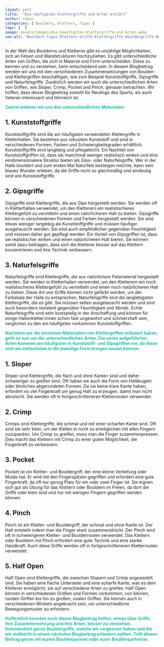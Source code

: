 ```yaml
---
layout: post
title:  "Die häufigsten Klettergriffe und Arten erklärt"
author: robin
categories: [ Bouldern, Klettern, Tipps ]
tags: [  ]
image: assets/images/die-haeufigsten-Klettergriffe-und-Arten.webp
seo-alt: "Bouldern Tipps Klettern Griffe Klettergriffe Bouldergriffe Begriffe Crimp Sloper Pinch Anfänger Anfängertipps "
---
```


In der Welt des Boulderns und Kletterns gibt es unzählige Möglichkeiten, sich an Felsen und Wandstrukturen hochzuziehen. Es gibt unterschiedliche Arten von Griffen, die sich in Material und Form unterscheiden. Diese zu kennen und zu verstehen, kann entscheidend sein. In diesem Blogbeitrag werden wir uns mit den verschiedenen Zusammensetzungen von Boulder- und Klettergriffen beschäftigen, wie zum Beispiel Kunststoffgriffe, Gipsgriffe und Naturfelsgriffe. Zusätzlich werden wir auch die unterschiedlichen Arten von Griffen, wie Sloper, Crimp, Pocket und Pinch, genauer betrachten. Wir hoffen, dass dieser Blogbeitrag sowohl für Neulinge des Sports, als auch Veteran interessant und lehrreich ist. 

<b style="color:#20BCA2">Zuerst widmen wir uns den unterschiedlichen Materialen:</b>

## 1. Kunststoffgriffe 
Kunststoffgriffe sind die am häufigsten verwendeten Klettergriffe in Kletterhallen. Sie bestehen aus robustem Kunststoff und sind in verschiedenen Formen, Farben und Schwierigkeitsgraden erhältlich. Kunststoffgriffe sind langlebig und pflegeleicht.
Ein Nachteil von Kunststoffgriffen ist, dass sie manchmal weniger realistisch wirken und eine eindimensionalere Struktur bieten als Gips- oder Naturfelsgriffe. Wer in der Halle bouldert und zum ersten Mal Naturfels besteigen möchte, kann sein blaues Wunder erleben, da die Griffe nicht so gleichmäßig und eindeutig sind wie Kunststoffgriffe.
 
## 2. Gipsgriffe 
Gipsgriffe sind Klettergriffe, die aus Gips hergestellt werden. Sie werden oft in Kletterhallen verwendet, um den Kletterern ein realistischeres Klettergefühl zu vermitteln und einen natürlicheren Halt zu bieten. Gipsgriffe können in verschiedenen Formen und Farben hergestellt werden. Sie sind etwas weniger langlebig als Kunststoffgriffe und müssen häufiger ausgetauscht werden. Sie sind auch empfindlicher gegenüber Feuchtigkeit und müssen daher gut gepflegt werden. Ein Vorteil von Gipsgriffen ist, dass sie realistischer wirken und einen natürlicheren Halt bieten. Sie können somit dazu beitragen, dass sich die Kletterer besser auf das Klettern konzentrieren und ihre Technik verbessern.

## 3. Naturfelsgriffe
Naturfelsgriffe sind Klettergriffe, die aus natürlichem Felsmaterial hergestellt werden. Sie werden in Kletterhallen verwendet, um den Kletterern ein noch realistischeres Klettergefühl zu vermitteln und einen noch natürlicheren Halt zu bieten. Diese Art von Griffe können nicht gefärbt werden, um der Farbskala der Halle zu entsprechen. Naturfelsgriffe sind die langlebigsten Klettergriffe, die es gibt. Sie müssen selten ausgetauscht werden und sind auch besonders resistent gegenüber Feuchtigkeit und Abrieb. Echte Naturfelsgriffe sind sehr kostspielig in der Anschaffung und können für einige Hallenkletter:innen schon fast ungewohnt und schmerzhaft sein, verglichen zu den am häufigsten vorkommen Kunststoffgriffen.

<b style="color:#20BCA2">Nachdem wir die einzelnen Materialien von Klettergriffen erläutert haben, geht es nun um die unterschiedlichen Arten. Die unten aufgeführten Arten kommen am häufigsten in Kunststoff- und Gipsgriffen vor, da diese sich am einfachsten in die jeweilige Form bringen lassen können.</b>

## 1. Sloper
Sloper sind Klettergriffe, die flach und ohne Kanten sind und daher schwieriger zu greifen sind. Oft haben sie auch die Form von Halbkugeln oder ähnlichen abgerundeten Formen. Da sie keine klare Kante haben, erfordert es viel Fingerkraft um genug Halt zu erzeugen, damit man nicht abrutscht. Sie werden oft in fortgeschritteneren Kletterrouten verwendet.

## 2. Crimp
Crimps sind Klettergriffe, die schmal und mit einer scharfen Kante sind. Oft sind sie sehr klein, um der Kletter:in nicht zu ermöglichen mit allen Fingern zuzupacken. Um Crimp zu greifen, muss man die Finger zusammenpressen. Dies macht das Klettern mit Crimp zu einer guten Möglichkeit, die Fingerkraft zu verbessern.

## 3. Pocket
Pocket ist ein Kletter- und Bouldergriff, der eine kleine Vertiefung oder Mulde hat. Er wird mit den Fingerspitzen gegriffen und erfordert eine gute Fingerkraft, da oft nur genug Platz für ein oder zwei Finger ist. Sie eignen sich gut als Übung für das Klettern oder Bouldern im Freien, da dort die Griffe oder klein sind und nur mit wenigen Fingern gegriffen werden können.

## 4. Pinch
Pinch ist ein Kletter- und Bouldergriff, der schmal und ohne Kante ist. Der Halt entsteht indem man die Finger stark zusammendrückt. Der Pinch wird oft in schwierigeren Kletter- und Boulderrouten verwendet. Das Klettern oder Bouldern mit Pinch erfordert eine gute Technik und eine starke Handkraft.
Auch diese Griffe werden oft in fortgeschritteneren Kletterrouten verwendet.

## 5. Half Open
Half Open sind Klettergriffe, die zwischen Slopern und Crimp angesiedelt sind. Sie haben eine flache Unterseite und eine scharfe Kante, was es dem Kletterer ermöglicht, sie auf verschiedene Arten zu greifen. Half Open können in verschiedenen Größen und Formen vorkommen, von kleinen, runden Griffen bis hin zu großen, ovalen Griffen. Sie können auch in verschiedenen Winkeln angebracht sein, um unterschiedliche Bewegungsmuster zu erfordern.





<b style="color:#20BCA2">Hoffentlich konnten euch dieser Blogbeitrag helfen, etwas über Griffe, ihre Zusammensetzung und ihre Arten, besser zu verstehen. Kommentiert gerne Bouldergriffe, welche wir vergessen haben und die wir vielleicht in einem nächsten Blogbeitrag erläutern sollten. Teilt diesen Beitrag gerne mit eurem Boulderparnter oder eurer Boulderpartnerin.</b>